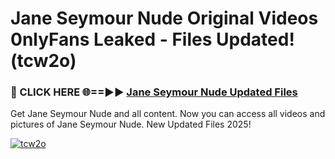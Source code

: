# Jane Seymour Nude Original Videos 0nlyFans Leaked - Files Updated! (tcw2o)

<h3>🔴 CLICK HERE 🌐==►► <a href="https://tinyurl.com/4mcuefdz" rel="nofollow">Jane Seymour Nude Updated Files</a></h3>

Get Jane Seymour Nude and all content. Now you can access all videos and pictures of Jane Seymour Nude. New Updated Files 2025!

[![tcw2o](https://i.imgur.com/StAQSOY.gif)](https://tinyurl.com/4mcuefdz)
